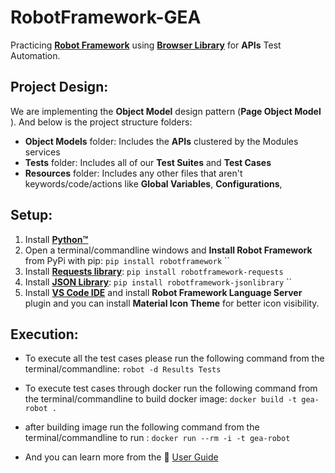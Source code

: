 
# RobotFramework-GEA
Practicing [**Robot Framework**](https://robotframework.org/) using [**Browser Library**](https://marketsquare.github.io/robotframework-browser/Browser.html)  for **APIs** Test Automation.

## **Project Design**:
We are implementing the **Object Model** design pattern (**Page Object Model** ). And below is the project structure folders:
* **Object Models** folder: Includes the **APIs** clustered by the Modules services 
* **Tests** folder: Includes all of our **Test Suites** and **Test Cases** 
* **Resources** folder: Includes any other files that aren't keywords/code/actions like **Global Variables**, **Configurations**, 


## Setup:
1. Install [**Python™**](https://www.python.org/downloads/)
2. Open a terminal/commandline windows and **Install Robot Framework** from PyPi with pip: ```pip install robotframework```
`` 
3. Install [**Requests library**](https://marketsquare.github.io/robotframework-requests/doc/RequestsLibrary.html): ```pip install robotframework-requests```
4. Install [**JSON Library**](https://robotframework-thailand.github.io/robotframework-jsonlibrary/JSONLibrary.html): ```pip install robotframework-jsonlibrary```
``
8. Install [**VS Code IDE**](https://code.visualstudio.com/download) and install **Robot Framework Language Server** plugin and you can install **Material Icon Theme** for better icon visibility.

## Execution:
* To execute all the test cases please run the following command from the terminal/commandline: ```robot -d Results Tests``` 
* To execute test cases through docker run the following command from the terminal/commandline to build docker image: ```docker build -t gea-robot .``` 
* after building image run the following command from the terminal/commandline to run : ```docker run --rm -i -t gea-robot``` 

* And you can learn more from the 👤 [User Guide](https://robotframework.org/robotframework/latest/RobotFrameworkUserGuide.html) 
